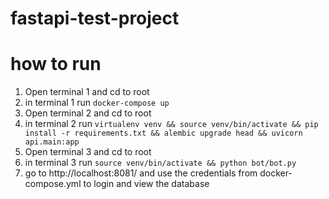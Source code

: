 # fastapi-test-project
# how to run
1. Open terminal 1 and cd to root
2. in terminal 1 run `docker-compose up`
3. Open terminal 2 and cd to root
4. in terminal 2 run `virtualenv venv && source venv/bin/activate && pip install -r requirements.txt && alembic upgrade head && uvicorn api.main:app`
5. Open terminal 3 and cd to root
6. in terminal 3 run `source venv/bin/activate && python bot/bot.py`
7. go to http://localhost:8081/ and use the credentials from docker-compose.yml to login and view the database